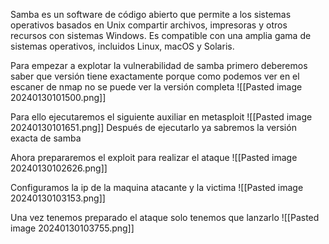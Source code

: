 Samba es un software de código abierto que permite a los sistemas operativos basados en Unix compartir archivos, impresoras y otros recursos con sistemas Windows. Es compatible con una amplia gama de sistemas operativos, incluidos Linux, macOS y Solaris.

Para empezar a explotar la vulnerabilidad de samba primero deberemos saber que versión tiene exactamente porque como podemos ver en el escaner de nmap no se puede ver la versión completa
![[Pasted image 20240130101500.png]]

Para ello ejecutaremos el siguiente auxiliar en metasploit
![[Pasted image 20240130101651.png]]
Después de ejecutarlo ya sabremos la versión exacta de samba

Ahora prepararemos el exploit para realizar el ataque
![[Pasted image 20240130102626.png]]

Configuramos la ip de la maquina atacante y la victima
![[Pasted image 20240130103153.png]]

Una vez tenemos preparado el ataque solo tenemos que lanzarlo
![[Pasted image 20240130103755.png]]